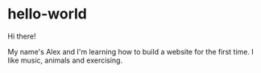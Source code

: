 # hello-world
 
Hi there!

My name's Alex and I'm learning how to build a website for the first time.
I like music, animals and exercising. 
